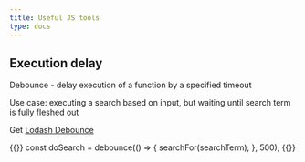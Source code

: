 ```yaml
---
title: Useful JS tools
type: docs
---
```

## Execution delay

Debounce - delay execution of a function by a specified timeout

Use case: executing a search based on input, but waiting until search term is fully fleshed out

Get [Lodash Debounce](https://www.npmjs.com/package/lodash.debounce)

{{<highlight javascript>}}
const doSearch = debounce(() => { searchFor(searchTerm); }, 500);
{{</highlight>}}

